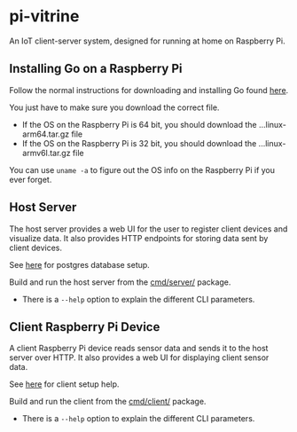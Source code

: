 # pi-vitrine
An IoT client-server system, designed for running at home on Raspberry Pi.

## Installing Go on a Raspberry Pi

Follow the normal instructions for downloading and installing Go found [here](https://go.dev/doc/install). 

You just have to make sure you download the correct file.

- If the OS on the Raspberry Pi is 64 bit, you should download the ...linux-arm64.tar.gz file
- If the OS on the Raspberry Pi is 32 bit, you should download the ...linux-armv6l.tar.gz file

You can use `uname -a` to figure out the OS info on the Raspberry Pi if you ever forget.

## Host Server

The host server provides a web UI for the user to register client devices and visualize data.
It also provides HTTP endpoints for storing data sent by client devices.

See [here](db/README.md) for postgres database setup.

Build and run the host server from the [cmd/server/](cmd/server/) package.

* There is a `--help` option to explain the different CLI parameters.


## Client Raspberry Pi Device

A client Raspberry Pi device reads sensor data and sends it to the host server over HTTP. It also provides a web UI for displaying client sensor data.

See [here](cmd/client/README.md) for client setup help.

Build and run the client from the [cmd/client/](cmd/client/) package.

* There is a `--help` option to explain the different CLI parameters.
